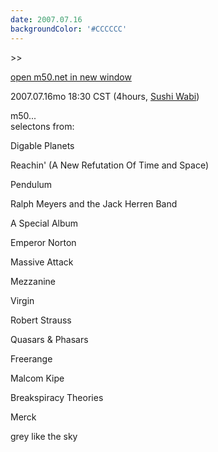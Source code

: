 ```yaml
---
date: 2007.07.16
backgroundColor: '#CCCCCC'
---
```


\>>

[open m50.net in new window](http://m50.net/)

2007.07.16mo 18:30 CST (4hours, [Sushi Wabi](http://www.sushiwabi.com/))  

m50...  
selectons from:  

Digable Planets

Reachin' (A New Refutation Of Time and Space)

Pendulum

Ralph Meyers and the Jack Herren Band

A Special Album

Emperor Norton

Massive Attack

Mezzanine

Virgin

Robert Strauss

Quasars & Phasars

Freerange

Malcom Kipe

Breakspiracy Theories

Merck

grey like the sky